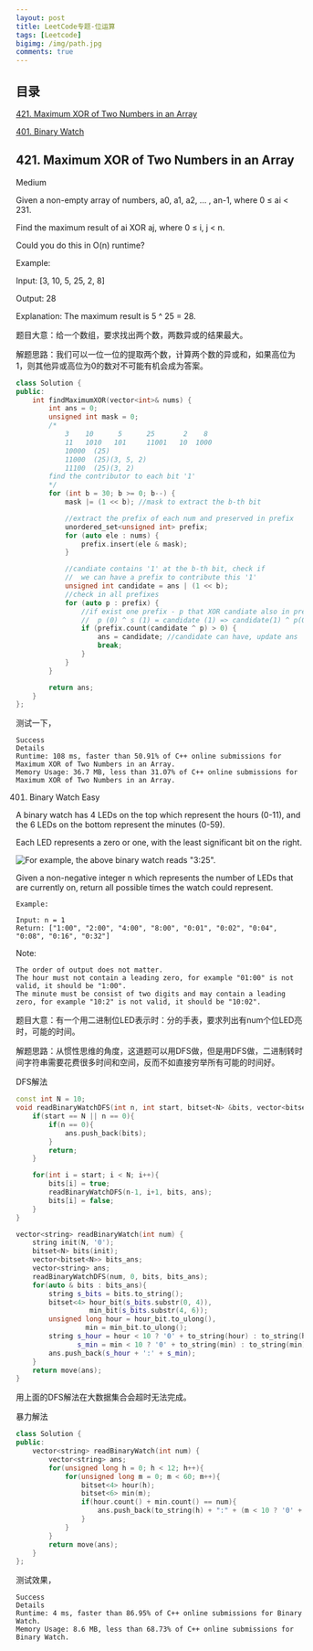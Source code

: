 ```yaml
---
layout: post
title: LeetCode专题-位运算
tags: [Leetcode]
bigimg: /img/path.jpg
comments: true
---
```


## 目录

[421. Maximum XOR of Two Numbers in an Array](#jump421)

[401. Binary Watch](#jump401)

<span id="jump421"></span>

## 421. Maximum XOR of Two Numbers in an Array

Medium

Given a non-empty array of numbers, a0, a1, a2, … , an-1, where 0 ≤ ai < 231.

Find the maximum result of ai XOR aj, where 0 ≤ i, j < n.

Could you do this in O(n) runtime?

Example:

Input: [3, 10, 5, 25, 2, 8]

Output: 28

Explanation: The maximum result is 5 ^ 25 = 28.

题目大意：给一个数组，要求找出两个数，两数异或的结果最大。

解题思路：我们可以一位一位的提取两个数，计算两个数的异或和，如果高位为1，则其他异或高位为0的数对不可能有机会成为答案。

```c++
class Solution {
public:
    int findMaximumXOR(vector<int>& nums) {
        int ans = 0;
        unsigned int mask = 0;
        /*
            3    10		 5		25		 2    8
            11	 1010	101		11001	10	1000
            10000  (25)
            11000  (25)(3, 5, 2)
            11100  (25)(3, 2)
        find the contributor to each bit '1'
        */
        for (int b = 30; b >= 0; b--) {
            mask |= (1 << b); //mask to extract the b-th bit

            //extract the prefix of each num and preserved in prefix
            unordered_set<unsigned int> prefix;
            for (auto ele : nums) {
                prefix.insert(ele & mask);
            }

            //candiate contains '1' at the b-th bit, check if
            //	we can have a prefix to contribute this '1'
            unsigned int candidate = ans | (1 << b);
            //check in all prefixes
            for (auto p : prefix) {
                //if exist one prefix - p that XOR candiate also in prefix set
                //  p (0) ^ s (1) = candidate (1) => candidate(1) ^ p(0) = s (1)
                if (prefix.count(candidate ^ p) > 0) {
                    ans = candidate; //candidate can have, update ans
                    break;
                }
            }
        }

        return ans;        
    }
};
```
测试一下，
```
Success
Details
Runtime: 108 ms, faster than 50.91% of C++ online submissions for Maximum XOR of Two Numbers in an Array.
Memory Usage: 36.7 MB, less than 31.07% of C++ online submissions for Maximum XOR of Two Numbers in an Array.
```

<span id="jump401"></span>

401. Binary Watch
Easy

A binary watch has 4 LEDs on the top which represent the hours (0-11), and the 6 LEDs on the bottom represent the minutes (0-59).

Each LED represents a zero or one, with the least significant bit on the right.

![For example, the above binary watch reads "3:25".](https://upload.wikimedia.org/wikipedia/commons/8/8b/Binary_clock_samui_moon.jpg)

Given a non-negative integer n which represents the number of LEDs that are currently on, return all possible times the watch could represent.

```
Example:

Input: n = 1
Return: ["1:00", "2:00", "4:00", "8:00", "0:01", "0:02", "0:04", "0:08", "0:16", "0:32"]
```

Note:

    The order of output does not matter.
    The hour must not contain a leading zero, for example "01:00" is not valid, it should be "1:00".
    The minute must be consist of two digits and may contain a leading zero, for example "10:2" is not valid, it should be "10:02".


题目大意：有一个用二进制位LED表示时：分的手表，要求列出有num个位LED亮时，可能的时间。

解题思路：从惯性思维的角度，这道题可以用DFS做，但是用DFS做，二进制转时间字符串需要花费很多时间和空间，反而不如直接穷举所有可能的时间好。

DFS解法
```c++
const int N = 10;
void readBinaryWatchDFS(int n, int start, bitset<N> &bits, vector<bitset<N>> &ans){
    if(start == N || n == 0){
        if(n == 0){
            ans.push_back(bits);
        }
        return;
    }

    for(int i = start; i < N; i++){
        bits[i] = true;
        readBinaryWatchDFS(n-1, i+1, bits, ans);
        bits[i] = false;
    }
}

vector<string> readBinaryWatch(int num) {
    string init(N, '0');
    bitset<N> bits(init);
    vector<bitset<N>> bits_ans;
    vector<string> ans;
    readBinaryWatchDFS(num, 0, bits, bits_ans);
    for(auto & bits : bits_ans){
        string s_bits = bits.to_string();
        bitset<4> hour_bit(s_bits.substr(0, 4)), 
                  min_bit(s_bits.substr(4, 6));
        unsigned long hour = hour_bit.to_ulong(),
                 min = min_bit.to_ulong();
        string s_hour = hour < 10 ? '0' + to_string(hour) : to_string(hour),
               s_min = min < 10 ? '0' + to_string(min) : to_string(min);
        ans.push_back(s_hour + ':' + s_min);
    }
    return move(ans);
}
```
用上面的DFS解法在大数据集合会超时无法完成。

暴力解法
```c++
class Solution {
public:
    vector<string> readBinaryWatch(int num) {
        vector<string> ans;
        for(unsigned long h = 0; h < 12; h++){
            for(unsigned long m = 0; m < 60; m++){
                bitset<4> hour(h);
                bitset<6> min(m);
                if(hour.count() + min.count() == num){
                    ans.push_back(to_string(h) + ":" + (m < 10 ? '0' + to_string(m) : to_string(m)));
                }
            }
        }
        return move(ans);        
    }
};
```
测试效果，
```
Success
Details
Runtime: 4 ms, faster than 86.95% of C++ online submissions for Binary Watch.
Memory Usage: 8.6 MB, less than 68.73% of C++ online submissions for Binary Watch.
```